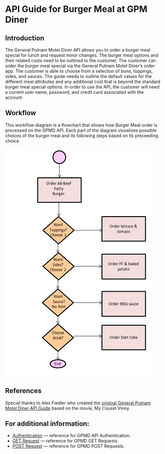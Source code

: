 # API Guide for Burger Meal at GPM Diner

## Introduction
The General Putnam Motel Diner API allows you to order a burger meal special for lunch and request minor changes. The burger meal options and their related costs need to be outlined to the customer. The customer can order the burger meal special via the General Putnam Motel Diner’s order app. The customer is able to choose from a selection of buns, toppings, sides, and sauces. The guide needs to outline the default values for the different meal attributes and any additional cost that is beyond the standard burger meal special options. In order to use the API, the customer will need a current user name, password, and credit card associated with the account.


## Workflow
This workflow diagram is a flowchart that shows how Burger Meal order is processed on the GPMD API. Each part of the diagram visualizes possible choices of the burger meal and its following steps based on its preceeding choice. 

![Workflow Diagram](Workflow.Final.PNG)

## References  
Special thanks to Alex Fiedler who created the [original General Putnam Motel Diner API Guide](https://www.linkedin.com/feed/update/urn:li:activity:6626465471241732096/) based on the movie, My Cousin Vinny.


## For additional information:  
* [Authentication](authentication.md) &mdash; reference for GPMD API Authentication. 
* [GET Request](get-request.md) &mdash; reference for GPMD GET Requests. 
* [POST Request](post-request.md) &mdash; reference for GPMD POST Requests. 







